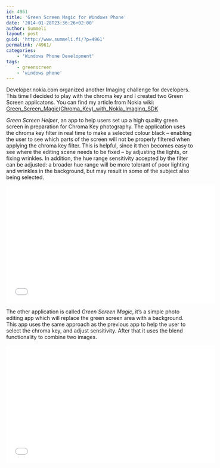 ```yaml
---
id: 4961
title: 'Green Screen Magic for Windows Phone'
date: '2014-01-28T23:36:26+02:00'
author: Summeli
layout: post
guid: 'http://www.summeli.fi/?p=4961'
permalink: /4961/
categories:
    - 'Windows Phone Development'
tags:
    - greenscreen
    - 'windows phone'
---
```


Developer.nokia.com organized another Imaging challenge for developers. This time I decided to play with the chroma key and I created two Green Screen applicatons. You can find my article from Nokia wiki: [Green\_Screen\_Magic(Chroma\_Key)\_with\_Nokia\_Imaging\_SDK](http://developer.nokia.com/community/wiki/Green_Screen_Magic(Chroma_Key)_with_Nokia_Imaging_SDK)  

*Green Screen Helper*, an app to help users set up a high quality green screen in preparation for Chroma Key photography. The application uses the chroma key filter in real time to make a selected colour black – enabling the user to see which parts of the screen will not be properly filtered when applying the chroma key filter. This is helpful, since it then becomes easy to see where the editing scene needs to be fixed – by adjusting the lights, or fixing wrinkles. In addition, the hue range sensitivity accepted by the filter can be adjusted: a broader hue range will be more tolerant of poor lighting and wrinkles in the background, but may result in some of the subject also being selected.  
  
<iframe allowfullscreen="" frameborder="0" height="315" loading="lazy" src="//www.youtube.com/embed/6zQCphMTGcI" width="560"></iframe>  
  
The other application is called *Green Screen Magic*, it’s a simple photo editing app which will replace the green screen area with a background. This app uses the same approach as the previous app to help the user to select the chroma key, and adjust sensitivity. After that it uses the blend functionality to combine two images.  
  
<iframe allowfullscreen="" frameborder="0" height="315" loading="lazy" src="//www.youtube.com/embed/3SLm4Pi29Zg" width="560"></iframe>